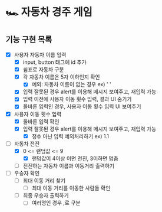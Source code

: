 # 🏎️ 자동차 경주 게임

## 기능 구현 목록

- [X] 사용자 자동차 이름 입력
  - [X] input, button 태그에 id 추가
  - [X] 쉼표로 자동차 구분
  - [X] 각 자동차 이름은 5자 이하인지 확인
    - [X] 예외: 자동차 이름이 없는 경우 ex) '  '
  - [X] 입력 잘못된 경우 alert를 이용해 메시지 보여주고, 재입력 가능
  - [X] 입력 이전에 사용자 이동 횟수 입력, 결과 UI 숨기기
  - [X] 올바른 입력인 경우, 사용자 이동 횟수 입력 UI 보여주기
- [X] 사용자 이동 횟수 입력
  - [X] 올바른 입력 확인
  - [X] 입력 잘못된 경우 alert를 이용해 메시지 보여주고, 재입력 가능
    - [X] 정수 아닌 입력 예외처리하기 ex) 1.1
- [ ] 자동차 전진 
  - [X] 0 <= 랜덤값 <= 9
    - [X] 랜덤값이 4이상 이면 전진, 3이하면 멈춤
  - [ ] 전진하는 자동차 이름과 이동거리 출력하기
- [ ] 우승자 확인
  - [ ] 최대 이동 거리 찾기
    - [ ] 최대 이동 거리를 이동한 사람들 확인
  - [ ] 최종 우승자 출력하기
    - [ ] 여러명인 경우 ,로 구분
